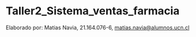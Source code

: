 # Taller2_Sistema_ventas_farmacia
Elaborado por: Matias Navia, 21.164.076-6, matias.navia@alumnos.ucn.cl
